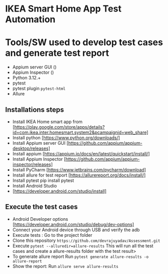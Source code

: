 # IKEA Smart Home App Test Automation

# Tools/SW used to develop test cases and generate test report
* Appium server GUI ()
* Appium Inspector ()
* Python 3.12.+
* pytest
* pytest plugin `pytest-html`
* Allure

## Installations steps
* Install IKEA Home smart app from 
[https://play.google.com/store/apps/details?id=com.ikea.inter.homesmart.system2&pcampaignid=web_share]
* Install python
[https://www.python.org/downloads/]
* Install Appium server GUI
[https://github.com/appium/appium-desktop/releases]
* Install appium
[https://appium.io/docs/en/latest/quickstart/install/]
* Install Appium Inspector
[https://github.com/appium/appium-inspector/releases]
* Install PyCharm
[https://www.jetbrains.com/pycharm/download]
* Install allure for test report
[https://allurereport.org/docs/install/]
* Install pytest 
pip install pytest
* Install Android Studio
* [https://developer.android.com/studio/install]

## Execute the test cases

* Android Developer options 
[https://developer.android.com/studio/debug/dev-options]
* Connect your Android device through USB and verify the adb    
* Execute tests : Go to the project folder
* Clone this repository `https://github.com/devrajuyadav/Assessment.git`
* Execute `pytest --alluredir=allure-results` This will run all the test cases and create a allure-results folder with the test result>
* To generate allure report Run `pytest generate allure-results -o allure-report`
* Show the report: Run `allure serve allure-results`